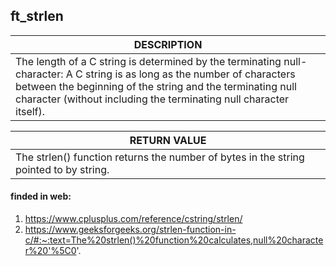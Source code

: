 ## ft_strlen
|DESCRIPTION|
|---|
|The length of a C string is determined by the terminating null-character: A C string is as long as the number of characters between the beginning of the string and the terminating null character (without including the terminating null character itself).|

|RETURN VALUE|
|---|
|The strlen() function returns the number of bytes in the string pointed to by string.|

#### finded in web:
1. https://www.cplusplus.com/reference/cstring/strlen/
1. https://www.geeksforgeeks.org/strlen-function-in-c/#:~:text=The%20strlen()%20function%20calculates,null%20character%20'%5C0'.
